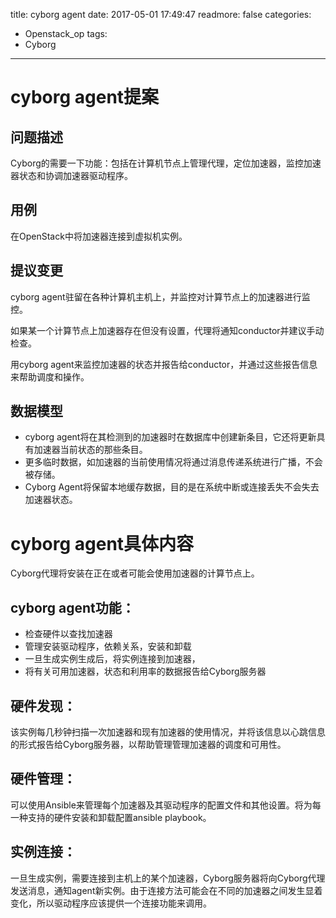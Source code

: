 title: cyborg agent
date: 2017-05-01 17:49:47
readmore: false
categories:
- Openstack_op
tags:
- Cyborg
---

# cyborg agent提案

## 问题描述

Cyborg的需要一下功能：包括在计算机节点上管理代理，定位加速器，监控加速器状态和协调加速器驱动程序。



## 用例

在OpenStack中将加速器连接到虚拟机实例。



## 提议变更

cyborg agent驻留在各种计算机主机上，并监控对计算节点上的加速器进行监控。

如果某一个计算节点上加速器存在但没有设置，代理将通知conductor并建议手动检查。

用cyborg agent来监控加速器的状态并报告给conductor，并通过这些报告信息来帮助调度和操作。



## 数据模型

* cyborg agent将在其检测到的加速器时在数据库中创建新条目，它还将更新具有加速器当前状态的那些条目。
* 更多临时数据，如加速器的当前使用情况将通过消息传递系统进行广播，不会被存储。
* Cyborg Agent将保留本地缓存数据，目的是在系统中断或连接丢失不会失去加速器状态。



# cyborg agent具体内容

Cyborg代理将安装在正在或者可能会使用加速器的计算节点上。

## cyborg agent功能：

* 检查硬件以查找加速器
* 管理安装驱动程序，依赖关系，安装和卸载
* 一旦生成实例生成后，将实例连接到加速器，
* 将有关可用加速器，状态和利用率的数据报告给Cyborg服务器


## 硬件发现：

该实例每几秒钟扫描一次加速器和现有加速器的使用情况，并将该信息以心跳信息的形式报告给Cyborg服务器，以帮助管理管理加速器的调度和可用性。



## 硬件管理：

可以使用Ansible来管理每个加速器及其驱动程序的配置文件和其他设置。将为每一种支持的硬件安装和卸载配置ansible playbook。


## 实例连接：

一旦生成实例，需要连接到主机上的某个加速器，Cyborg服务器将向Cyborg代理发送消息，通知agent新实例。由于连接方法可能会在不同的加速器之间发生显着变化，所以驱动程序应该提供一个连接功能来调用。




